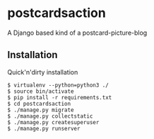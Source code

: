 # postcardsaction

A Django based kind of a postcard-picture-blog

## Installation

Quick'n'dirty installation

    $ virtualenv --python=python3 ./
    $ source bin/activate
    $ pip install -r requirements.txt
    $ cd postcardsaction
    $ ./manage.py migrate
    $ ./manage.py collectstatic
    $ ./manage.py createsuperuser
    $ ./manage.py runserver

